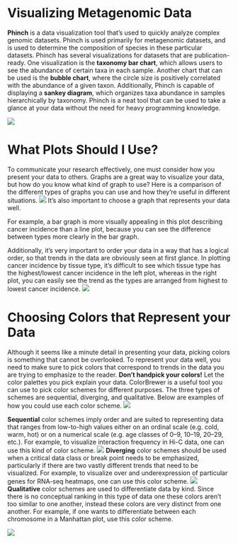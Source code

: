 ﻿


# Visualizing Metagenomic Data
**Phinch** is a data visualization tool that’s used to quickly analyze complex genomic datasets. Phinch is used primarily for metagenomic datasets, and is used to determine the composition of species in these particular datasets. Phinch has several visualizations for datasets that are publication-ready. One visualization is the **taxonomy bar chart**, which allows users to see the abundance of certain taxa in each sample. Another chart that can be used is the **bubble chart**, where the circle size is positively correlated with the abundance of a given taxon. Additionally, Phinch is capable of displaying a **sankey diagram**, which organizes taxa abundance in samples hierarchically by taxonomy. Phinch is a neat tool that can be used to take a glance at your data without the need for heavy programming knowledge.


![
](https://lh3.googleusercontent.com/Xu8_0yn2lEjDRuZbl1MXfdBSubpZzfyUdiIu83psFge2OdM19SZuj-atPur-c5eU1WSjtdt0daE)

# What Plots Should I Use?
To communicate your research effectively, one must consider how you present your data to others. Graphs are a great way to visualize your data, but how do you know what kind of graph to use? Here is a comparison of the different types of graphs you can use and how they’re useful in different situations.
![
](https://lh3.googleusercontent.com/_jnw5gSxkfYlko_HrB5NdVjPeS5V5JYBH4PSC1MhEaFGCnmhmlfUDinItA0pQAf_A4deZ_KCsaI "plot")
It’s also important to choose a graph that represents your data well. 

For example, a bar graph is more visually appealing in this plot describing cancer incidence than a line plot, because you can see the difference between types more clearly in the bar graph. 

Additionally, it’s very important to order your data in a way that has a logical order, so that trends in the data are obviously seen at first glance. In plotting cancer incidence by tissue type, it’s difficult to see which tissue type has the highest/lowest cancer incidence in the left plot, whereas in the right plot, you can easily see the trend as the types are arranged from highest to lowest cancer incidence.
![
](https://lh3.googleusercontent.com/ntJ2JuZm0BQgaZt-aDpuIEeUAW2Qk8q_IjPr-wcEN_vd9-j3diQ6qwt8PPwoAYpLgsKaNqNhAWg "cancer")


# Choosing Colors that Represent your Data

Although it seems like a minute detail in presenting your data, picking colors is something that cannot be overlooked. To represent your data well, you need to make sure to pick colors that correspond to trends in the data you are trying to emphasize to the reader. **Don’t handpick your colors!** Let the color palettes you pick explain your data. ColorBrewer is a useful tool you can use to pick color schemes for different purposes. The three types of schemes are sequential, diverging, and qualitative. Below are examples of how you could use each color scheme.
![
](https://lh3.googleusercontent.com/RZwcFGaEL_6NI89unqBFINgKY3yW2OjKk5r11Riw4RQN2x9rq-pTgT1jRIjaaOgr_c982Pc86Xw "map")

**Sequential** color schemes imply order and are suited to representing data that ranges from low-to-high values either on an ordinal scale (e.g. cold, warm, hot) or on a numerical scale (e.g. age classes of 0–9, 10–19, 20–29, etc.). For example, to visualize interaction frequency in Hi-C data, one can use this kind of color scheme.
![
](https://lh3.googleusercontent.com/yvrW38gs4jS6M60ujVL-HsGlvLP114p-UHLAjagQbg1dSdPf291EFU6cYHqazKMwZ4f7zjF9nXg "seq")
**Diverging** color schemes should be used when a critical data class or break point needs to be emphasized, particularly if there are two vastly different trends that need to be visualized. For example, to visualize over and underexpression of particular genes for RNA-seq heatmaps, one can use this color scheme.
![
](https://lh3.googleusercontent.com/tfT9KtobwpHUw_sifdRkn_EXwlyCrVLfs0cHGQBSMEifcBNiyjLhRtfsyQdLFPkYNPto6aRzPeY "heat")
**Qualitative** color schemes are used to differentiate data by kind. Since there is no conceptual ranking in this type of data one these colors aren’t too similar to one another, instead these colors are very distinct from one another. For example, if one wants to differentiate between each chromosome in a Manhattan plot, use this color scheme.

![
](https://lh3.googleusercontent.com/xF27-ZtlbyxDt9of5rwQkZ23F1s36wW2bwS0owxDkP9JoeHbPfGB36XrMen3V-fSjS13mT3tLYE "gwas")






